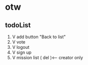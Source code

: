 # otw
## todoList
1. V add button "Back to list"
2. V vote
3. V logout
4. V sign up
5. V mission list ( del )<-- creator only

